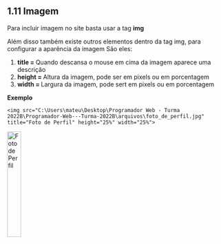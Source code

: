 ## 1.11 Imagem

Para incluir imagem no site basta usar a tag <b>img </b><br>
<p></p>
Além disso também existe outros elementos dentro da tag img, para configurar a aparência da imagem
São eles:
<p></p>
<ol>
    <li><b>title = </b>Quando descansa o mouse em cima da imagem aparece uma descrição</li>
    <li><b>height = </b>Altura da imagem, pode ser em pixels ou em porcentagem</li>
    <li><b>width = </b>Largura da imagem, pode sert em pixels ou em porcentagem</li>
</ol>
<p></p>
<strong>Exemplo</strong>

`<img src="C:\Users\mateu\Desktop\Programador Web - Turma 2022B\Programador-Web---Turma-2022B\arquivos\foto_de_perfil.jpg" title="Foto de Perfil" height="25%" width="25%">`

<img src="C:\Users\mateu\Desktop\Programador Web - Turma 2022B\Programador-Web---Turma-2022B\arquivos\foto_de_perfil.jpg" title="Foto de Perfil" height="25%" width="25%">
